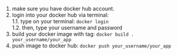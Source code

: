 1. make sure you have docker hub account.
2. login into your docker hub via terminal:  
    1.1. type on your terminal: `docker login`  
    1.2. then, type your username and password
3. build your docker image with tag: `docker build . your_username/your_app`
4. push image to docker hub: `docker push your_username/your_app`
